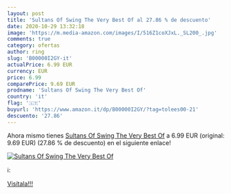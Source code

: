 ```yaml
---
layout: post
title: 'Sultans Of Swing The Very Best Of al 27.86 % de descuento'
date: 2020-10-29 13:32:18
image: 'https://m.media-amazon.com/images/I/516Z1coXJxL._SL200_.jpg'
comments: true
category: ofertas
author: ring
slug: 'B00000I2GY-it'
actualPrice: 6.99 EUR
currency: EUR
price: 6.99
comparePrice: 9.69 EUR
prodname: 'Sultans Of Swing The Very Best Of'
country: 'it'
flag: '🇮🇹'
buyurl: 'https://www.amazon.it/dp/B00000I2GY/?tag=tolees00-21'
descuento: '27.86'
---
```


Ahora mismo tienes [Sultans Of Swing The Very Best Of](https://www.amazon.it/dp/B00000I2GY/?tag=tolees00-21) a 6.99 EUR (original: 9.69 EUR) (27.86 %  de descuento) en el siguiente enlace!

[![Sultans Of Swing The Very Best Of](https://m.media-amazon.com/images/I/516Z1coXJxL._SL200_.jpg)](https://www.amazon.it/dp/B00000I2GY/?tag=tolees00-21)

ℹ️:


[Visítala!!!](https://www.amazon.it/dp/B00000I2GY/?tag=tolees00-21)
